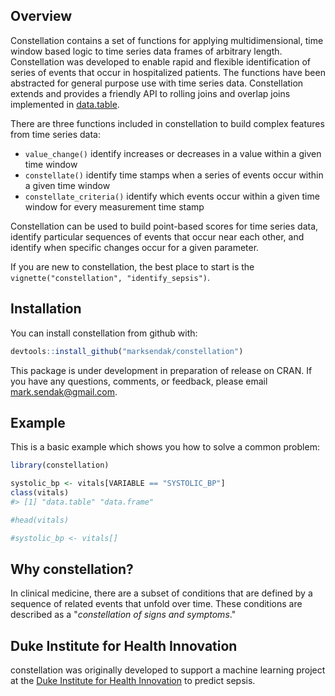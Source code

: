 
<!-- README.md is generated from README.Rmd. Please edit that file -->
Overview
--------

Constellation contains a set of functions for applying multidimensional, time window based logic to time series data frames of arbitrary length. Constellation was developed to enable rapid and flexible identification of series of events that occur in hospitalized patients. The functions have been abstracted for general purpose use with time series data. Constellation extends and provides a friendly API to rolling joins and overlap joins implemented in [data.table](https://cran.r-project.org/web/packages/data.table/data.table.pdf).

There are three functions included in constellation to build complex features from time series data:

-   `value_change()` identify increases or decreases in a value within a given time window
-   `constellate()` identify time stamps when a series of events occur within a given time window
-   `constellate_criteria()` identify which events occur within a given time window for every measurement time stamp

Constellation can be used to build point-based scores for time series data, identify particular sequences of events that occur near each other, and identify when specific changes occur for a given parameter.

If you are new to constellation, the best place to start is the `vignette("constellation", "identify_sepsis")`.

Installation
------------

You can install constellation from github with:

``` r
devtools::install_github("marksendak/constellation")
```

This package is under development in preparation of release on CRAN. If you have any questions, comments, or feedback, please email <mark.sendak@gmail.com>.

Example
-------

This is a basic example which shows you how to solve a common problem:

``` r
library(constellation)

systolic_bp <- vitals[VARIABLE == "SYSTOLIC_BP"]
class(vitals)
#> [1] "data.table" "data.frame"

#head(vitals)

#systolic_bp <- vitals[]
```

Why constellation?
------------------

In clinical medicine, there are a subset of conditions that are defined by a sequence of related events that unfold over time. These conditions are described as a "*constellation of signs and symptoms*."

Duke Institute for Health Innovation
------------------------------------

constellation was originally developed to support a machine learning project at the [Duke Institute for Health Innovation](http://www.dihi.org/) to predict sepsis.

